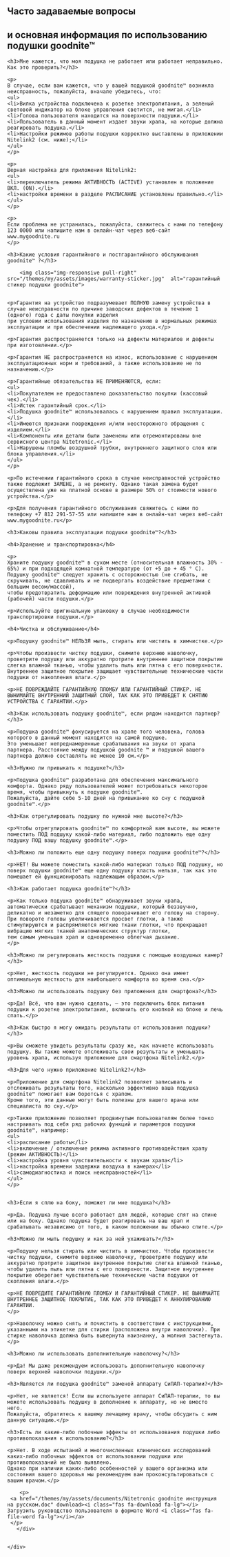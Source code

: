 <!--t Часто задаваемые вопросы о подушке nitetronic goodnite и ее использование t-->
<!--d Практические вопросы применения умной подушки goodnite, правильное использование подушки goodnite для уменьшения или устранения храпа, уход и гарантия d-->

  <section id="faq-content">
	<div class="container">
      <div class="heading wow fadeInUp" data-wow-duration="1000ms" data-wow-delay="300ms">
        <div class="row">
          <div class="text-center col-sm-8 col-sm-offset-2">
				<h1>Часто задаваемые вопросы</h1>
				<h2>и основная информация по использованию подушки goodnite™</h2>
          </div>
        </div> 
      </div>
      <div class="row">

	
	


	<h3>Мне кажется, что моя подушка не работает или работает неправильно. Как это проверить?</h3>

	<p>
	В случае, если вам кажется, что у вашей подушкой goodnite™ возникла неисправность, пожалуйста, вначале убедитесь, что:
	<ul>
	<li>Вилка устройства подключена к розетке электропитания, а зеленый световой индикатор на блоке управления светится, не мигая.</li>
	<li>Голова пользователя находится на поверхности подушки.</li>
	<li>Пользователь в данный момент издает звуки храпа, на которые должна реагировать подушка.</li>
	<li>Настройки режимов работы подушки корректно выставлены в приложении Nitelink2 (см. ниже);</li>
	</ul>
	</p>

	<p>
	Верная настройка для приложения Nitelink2:
	<ul>
	<li>переключатель режима АКТИВНОСТЬ (ACTIVE) установлен в положение ВКЛ. (ON).</li>
	<li>настройки времени в разделе РАСПИСАНИЕ установлены правильно.</li>
	</ul>
	</p>

	<p>
	Если проблема не устранилась, пожалуйста, свяжитесь с нами по телефону 123 0000 или напишите нам в онлайн-чат через веб-сайт www.mygoodnite.ru
	</p>

	<h3>Какие условия гарантийного и постгарантийного обслуживания goodnite™ ?</h3>
	
		<img class="img-responsive pull-right" src="/themes/my/assets/images/warranty-sticker.jpg"  alt="гарантийный стикер подушки goodnite">				


	<p>Гарантия на устройство подразумевает ПОЛНУЮ замену устройства в случае неисправности по причине заводских дефектов в течение 1 (одного) года с даты покупки изделия 
	при условии использования изделия по назначению в нормальных режимах эксплуатации и при обеспечении надлежащего ухода.</p>

	<p>Гарантия распространяется только на дефекты материалов и дефекты при изготовлении.</p>

	<p>Гарантия НЕ распространяется на износ, использование с нарушением эксплуатационных норм и требований, а также использование не по назначению.</p>

	<p>Гарантийные обязательства НЕ ПРИМЕНЯЮТСЯ, если:
	<ul>
	<li>Покупателем не предоставлено доказательство покупки (кассовый чек).</li>
	<li>Истек гарантийный срок.</li>
	<li>Подушка goodnite™ использовалась с нарушением правил эксплуатации.</li>
	<li>Имеются признаки повреждения и/или неосторожного обращения с изделием.</li>
	<li>Компоненты или детали были заменены или отремонтированы вне сервисного центра Nitetronic.</li>
	<li>Нарушены пломбы воздушной трубки, внутреннего защитного слоя или блока управления.</li>
	</ul>
	</p>

	<p>По истечении гарантийного срока в случае неисправностей устройство также подлежит ЗАМЕНЕ, а не ремонту. Однако такая замена будет осуществлена уже на платной основе в размере 50% от стоимости нового устройства.</p>

	<p>Для получения гарантийного обслуживания свяжитесь с нами по телефону +7 812 291-57-55 или напишите нам в онлайн-чат через веб-сайт www.mygoodnite.ru</p>

	<h3>Каковы правила эксплуатации подушки goodnite™?</h3>

	<h4>Хранение и транспортировка</h4>
	
	<p>
	Храните подушку goodnite™ в сухом месте (относительная влажность 30% - 65%) и при подходящей комнатной температуре (от +5 до + 45 ° C). 
	Подушку goodnite™ следует хранить с осторожностью (не сгибать, не скручивать, не сдавливать и не подвергать воздействие предметами с большим весом/массой), 
	чтобы предотвратить деформацию или повреждения внутренней активной (рабочей) части подушки.</p>

	<p>Используйте оригинальную упаковку в случае необходимости транспортировки подушки.</p>

	<h4>Чистка и обслуживание</h4>

	<p>Подушку goodnite™ НЕЛЬЗЯ мыть, стирать или чистить в химчистке.</p>

	<p>Чтобы произвести чистку подушки, снимите верхнюю наволочку, проветрите подушку или аккуратно протрите внутреннее защитное покрытие слегка влажной тканью, чтобы удалить пыль или пятна с его поверхности. 
	Внутреннее защитное покрытие защищает чувствительные технические части подушки от накопления влаги.</p>
 
	<p>НЕ ПОВРЕЖДАЙТЕ ГАРАНТИЙНУЮ ПЛОМБУ ИЛИ ГАРАНТИЙНЫЙ СТИКЕР. НЕ ВЫНИМАЙТЕ ВНУТРЕННИЙ ЗАЩИТНЫЙ СЛОЙ, ТАК КАК ЭТО ПРИВЕДЕТ К СНЯТИЮ УСТРОЙСТВА С ГАРАНТИИ.</p>

	<h3>Как использовать подушку goodnite™, если рядом находится партнер?</h3>

	<p>Подушка goodnite™ фокусируется на храпе того человека, голова которого в данный момент находится на самой подушке. 
	Это уменьшает непреднамеренные срабатывания на звуки от храпа партнера. Расстояние между подушкой goodnite ™ и подушкой вашего партнера должно составлять не менее 10 см.</p>

	<h3>Нужно ли привыкать к подушке?</h3>

	<p>Подушка goodnite™ разработана для обеспечения максимального комфорта. Однако ряду пользователей может потребоваться некоторое время, чтобы привыкнуть к подушке goodnite™. 
	Пожалуйста, дайте себе 5-10 дней на привыкание ко сну с подушкой goodnite™.</p>

	<h3>Как отрегулировать подушку по нужной мне высоте?</h3>

	<p>Чтобы отрегулировать goodnite™ по комфортной вам высоте, вы можете поместить ПОД подшуку какой-либо материал, либо подложить еще одну подушку ПОД вашу подушку goodnite™.</p>

	<h3>Можно ли положить еще одну подушку поверх подушки goodnite™?</h3>

	<p>НЕТ! Вы можете поместить какой-либо материал только ПОД подушку, но поверх подушки goodnite™ еще одну подушку класть нельзя, так как это помешает ей функционировать надлежащим образом.</p>

	<h3>Как работает подушка goodnite™?</h3>
 
	<p>Как только подушка goodnite™ обнаруживает звуки храпа, автоматически срабатывает механизм подушки, который беззвучно, деликатно и незаметно для спящего поворачивает его голову на сторону. 
	При повороте головы увеличивается просвет глотки, а также стимулируются и распрямляются мягкие ткани глотки, что прекращает вибрацию мягких тканей анатомических структур глотки, 
	тем самым уменьшая храп и одновременно облегчая дыхание.
	</p>

	<h3>Можно ли регулировать жесткость подушки с помощью воздушных камер?</h3>
 
	<p>Нет, жесткость подушки не регулируется. Однако она имеет оптимальную жесткость для наибольшего комфорта во время сна.</p>

	<h3>Можно ли использовать подушку без приложения для смартфона?</h3>
 
	<p>Да! Всё, что вам нужно сделать, – это подключить блок питания подушки к розетке электропитания, включить его кнопкой на блоке и лечь спать.</p>

	<h3>Как быстро я могу ожидать результаты от использования подушки?</h3>
 
	<p>Вы сможете увидеть результаты сразу же, как начнете использовать подушку. Вы также можете отслеживать свои результаты и уменьшать уровень храпа, используя приложение для смартфона Nitelink2.</p>

	<h3>Для чего нужно приложение Nitelink2?</h3>

	<p>Приложение для смартфона Nitelink2 позволяет записывать и отслеживать результаты того, насколько эффективно ваша подушка goodnite™ помогает вам боротсья с храпом. 
	Кроме того, эти данные могут быть полезны для вашего врача или специалиста по сну.</p>

	<p>Также приложение позволяет продвинутым пользователям более тонко настраивать под себя ряд рабочих функций и параметров подушки goodnite™, например:
	<ul>
	<li>расписание работы</li>
	<li>включение / отключение режима активного противодействия храпу (режим АКТИВНОСТЬ)</li>
	<li>настройка уровня чувствительности к звукам храпа</li>
	<li>настройка времени задержки воздуха в камерах</li>
	<li>самодиагностика и поиск неисправностей</li>
	</ul>
	</p>
 

	<h3>Если я сплю на боку, поможет ли мне подушка?</h3>
 
	<p>Да. Подушка лучше всего работает для людей, которые спят на спине или на боку. Однако подушка будет реагировать на ваш храп и срабатывать независимо от того, в каком положении вы обычно спите.</p>

	<h3>Можно ли мыть подушку и как за ней ухаживать?</h3>
 
	<p>Подушку нельзя стирать или чистить в химчистке. Чтобы произвести чистку подушки, снимите верхнюю наволочку, проветрите подушку или аккуратно протрите защитное внутреннее покрытие слегка влажной тканью, 
	чтобы удалить пыль или пятна с его поверхности. Защитное внутреннее покрытие оберегает чувствительные технические части подушки от скопления влаги.</p>

	<p>НЕ ПОВРЕДИТЕ ГАРАНТИЙНУЮ ПЛОМБУ И ГАРАНТИЙНЫЙ СТИКЕР. НЕ ВЫНИМАЙТЕ ВНУТРЕННЕЕ ЗАЩИТНОЕ ПОКРЫТИЕ, ТАК КАК ЭТО ПРИВЕДЕТ К АННУЛИРОВАНИЮ ГАРАНТИИ. 
	</p>
 
	<p>Наволочку можно снять и почистить в соответствии с инструкциями, указанными на этикетке для стирки (расположена внутри наволочки). При стирке наволочка должна быть вывернута наизнанку, а молния застегнута.</p>
	
	<h3>Можно ли использовать дополнительную наволочку?</h3>
 
	<p>Да! Мы даже рекомендуем использовать дополнительную наволочку поверх верхней наволочки подушки.</p>

	<h3>Является ли подушка goodnite™ заменой аппарату СиПАП-терапии?</h3>
 
	<p>Нет, не является! Если вы используете аппарат СиПАП-терапии, то вы можете использовать подушку в дополнение к аппарату, но не вместо него. 
	Пожалуйста, обратитесь к вашему лечащему врачу, чтобы обсудить с ним данную ситуацию.</p>

	<h3>Есть ли какие-либо побочные эффекты от использования подушки либо противопоказания к использованию?</h3>
 
	<p>Нет. В ходе испытаний и многочисленных клинических исследований каких-либо побочных эффектов от использовании подушки или противопоказаний не было выявлено. 
	Однако при наличии каких-либо особенностей у вашего организма или состояния вашего здоровья мы рекомендуем вам проконсультироваться с вашим врачом.</p>
		
		<p>
	 <a href="/themes/my/assets/documents/Nitetronic goodnite инструкция на русском.doc" download><i class="fas fa-download fa-lg"></i> Загрузить руководство пользователя в формате Word <i class="fas fa-file-word fa-lg"></i></a> 
	 </p>
       </div>
	   

	</div>

	
  </section>
  
  
